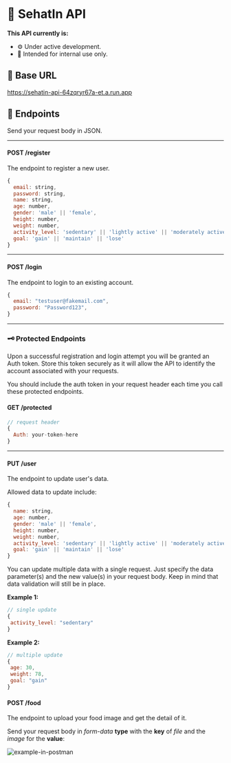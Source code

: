 # 📄 SehatIn API
**This API currently is:**
- ⚙️ Under active development.
- 🪪 Intended for internal use only.

## 🔗 Base URL
https://sehatin-api-64zqryr67a-et.a.run.app

## 🎯 Endpoints
Send your request body in JSON.

---
#### POST /register
The endpoint to register a new user.
```javascript
{
  email: string,
  password: string,
  name: string,
  age: number,
  gender: 'male' || 'female',
  height: number,
  weight: number,
  activity_level: 'sedentary' || 'lightly active' || 'moderately active' || 'very active' || 'extra active',
  goal: 'gain' || 'maintain' || 'lose'
}
```
---
#### POST /login
The endpoint to login to an existing account.
```javascript
{
  email: "testuser@fakemail.com",
  password: "Password123",
}
```
---
### 🗝️ Protected Endpoints
Upon a successful registration and login attempt you will be granted an Auth token. Store this token securely as it will allow the API to identify the account associated with your requests.

You should include the auth token in your request header each time you call these protected endpoints.

#### GET /protected
```javascript
// request header
{
  Auth: your-token-here
}
```
---
#### PUT /user
The endpoint to update user's data.

Allowed data to update include:
```javascript
{
  name: string,
  age: number,
  gender: 'male' || 'female',
  height: number,
  weight: number,
  activity_level: 'sedentary' || 'lightly active' || 'moderately active' || 'very active' || 'extra active',
  goal: 'gain' || 'maintain' || 'lose'
}
```

You can update multiple data with a single request. Just specify the data parameter(s) and the new value(s) in your request body. Keep in mind that data validation will still be in place.

**Example 1:**
```javascript
// single update
{
 activity_level: "sedentary"
}
```

**Example 2:**
```javascript
// multiple update
{
 age: 30,
 weight: 78,
 goal: "gain"
}
```

#### POST /food
The endpoint to upload your food image and get the detail of it.

Send your request body in *form-data* **type** with the **key** of *file* and the *image* for the **value**:

![example-in-postman](https://storage.googleapis.com/sehatin-users-images/example-in-postman.jpg)